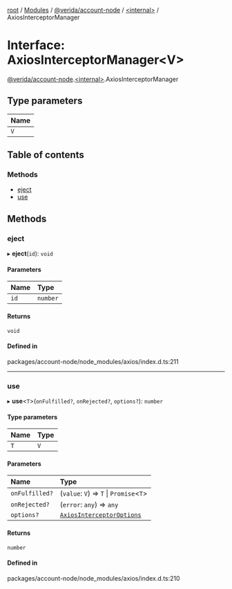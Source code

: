 [root](../README.md) / [Modules](../modules.md) / [@verida/account-node](../modules/verida_account_node.md) / [<internal\>](../modules/verida_account_node._internal_.md) / AxiosInterceptorManager

# Interface: AxiosInterceptorManager<V\>

[@verida/account-node](../modules/verida_account_node.md).[<internal\>](../modules/verida_account_node._internal_.md).AxiosInterceptorManager

## Type parameters

| Name |
| :------ |
| `V` |

## Table of contents

### Methods

- [eject](verida_account_node._internal_.AxiosInterceptorManager.md#eject)
- [use](verida_account_node._internal_.AxiosInterceptorManager.md#use)

## Methods

### eject

▸ **eject**(`id`): `void`

#### Parameters

| Name | Type |
| :------ | :------ |
| `id` | `number` |

#### Returns

`void`

#### Defined in

packages/account-node/node_modules/axios/index.d.ts:211

___

### use

▸ **use**<`T`\>(`onFulfilled?`, `onRejected?`, `options?`): `number`

#### Type parameters

| Name | Type |
| :------ | :------ |
| `T` | `V` |

#### Parameters

| Name | Type |
| :------ | :------ |
| `onFulfilled?` | (`value`: `V`) => `T` \| `Promise`<`T`\> |
| `onRejected?` | (`error`: `any`) => `any` |
| `options?` | [`AxiosInterceptorOptions`](verida_account_node._internal_.AxiosInterceptorOptions.md) |

#### Returns

`number`

#### Defined in

packages/account-node/node_modules/axios/index.d.ts:210
